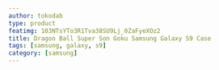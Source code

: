 ```yaml
---
author: tokodab
type: product
featimg: 103NTsYTo3R1Tva38SU9Lj_0ZaFyeXOz2
title: Dragon Ball Super Son Goku Samsung Galaxy S9 Case
tags: [samsung, galaxy, s9]
category: [samsung]
---
```

